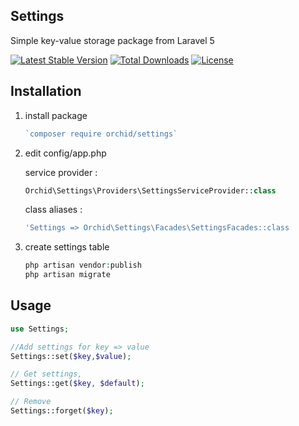 ## Settings
Simple key-value storage package from Laravel 5

[![Latest Stable Version](https://poser.pugx.org/orchid/settings/v/stable)](https://packagist.org/packages/orchid/settings)
[![Total Downloads](https://poser.pugx.org/orchid/settings/downloads)](https://packagist.org/packages/orchid/settings)
[![License](https://poser.pugx.org/orchid/settings/license)](https://packagist.org/packages/orchid/settings)



## Installation

1. install package

	```php
    `composer require orchid/settings`
	```

1. edit config/app.php

	service provider :

	```php
	Orchid\Settings\Providers\SettingsServiceProvider::class
	```

    class aliases :

	```php
	'Settings => Orchid\Settings\Facades\SettingsFacades::class
	```

1. create settings table

	```php
	php artisan vendor:publish
	php artisan migrate
	```

## Usage

```php
use Settings;

//Add settings for key => value
Settings::set($key,$value);

// Get settings,
Settings::get($key, $default);

// Remove 
Settings::forget($key);
```
